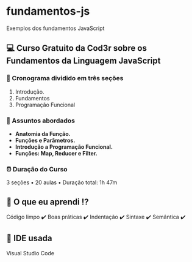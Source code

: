 # fundamentos-js
Exemplos dos fundamentos JavaScript

## :computer: Curso Gratuito da Cod3r sobre os Fundamentos da Linguagem JavaScript

### :pushpin: Cronograma dividido em três seções 

1. Introdução.
2. Fundamentos
3. Programação Funcional

### :book: Assuntos abordados 

- **Anatomia da Função.**
- **Funções e Parâmetros.**
- **Introdução a Programação Funcional.**
- **Funções: Map, Reducer e Filter.**

### :alarm_clock: Duração do Curso

3 seções • 20 aulas • Duração total: 1h 47m

## :brain: O que eu aprendi :interrobang:

Código limpo :heavy_check_mark:
Boas práticas :heavy_check_mark:
Indentação :heavy_check_mark:
Sintaxe :heavy_check_mark:
Semântica :heavy_check_mark:

## :wrench: IDE usada

Visual Studio Code
